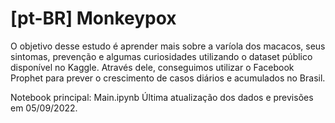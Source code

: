 # [pt-BR] Monkeypox

O objetivo desse estudo é aprender mais sobre a varíola dos macacos, seus sintomas, prevenção e algumas curiosidades utilizando o dataset público disponível no Kaggle. Através dele, conseguimos utilizar o Facebook Prophet para prever o crescimento de casos diários e acumulados no Brasil.

Notebook principal: Main.ipynb
Última atualização dos dados e previsões em 05/09/2022.
